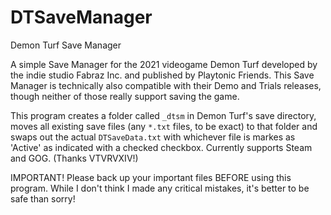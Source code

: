 # DTSaveManager
Demon Turf Save Manager


A simple Save Manager for the 2021 videogame Demon Turf developed by the indie studio Fabraz Inc. and published by Playtonic Friends. This Save Manager is technically also compatible with their Demo and Trials releases, though neither of those really support saving the game.

This program creates a folder called `_dtsm` in Demon Turf's save directory, moves all existing save files (any `*.txt` files, to be exact) to that folder and swaps out the actual `DTSaveData.txt` with whichever file is markes as 'Active' as indicated with a checked checkbox. Currently supports Steam and GOG. (Thanks VTVRVXIV!)

IMPORTANT! Please back up your important files BEFORE using this program. While I don't think I made any critical mistakes, it's better to be safe than sorry!

